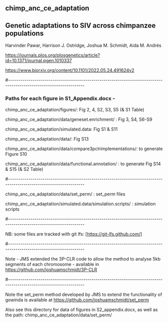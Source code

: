 ## chimp_anc_ce_adaptation

## Genetic adaptations to SIV across chimpanzee populations

Harvinder Pawar, Harrison J. Ostridge, Joshua M. Schmidt, Aida M. Andrés

https://journals.plos.org/plosgenetics/article?id=10.1371/journal.pgen.1010337

https://www.biorxiv.org/content/10.1101/2022.05.24.491624v2

#-------------------------------------------------------------------------------------------------------------------

### Paths for each figure in S1_Appendix.docx -

chimp_anc_ce_adaptation/figures/: Fig 2, 4, S2, S3, S5 (& S1 Table)

chimp_anc_ce_adaptation/data/geneset.enrichment/ : Fig 3, S4, S6-S9

chimp_anc_ce_adaptation/simulated.data: Fig S1 & S11

chimp_anc_ce_adaptation/data/: Fig S13

chimp_anc_ce_adaptation/data/compare3pclrimplementations/: to generate Figure S10

chimp_anc_ce_adaptation/data/functional.annotation/ : to generate Fig S14 & S15 (& S2 Table)

#-------------------------------------------------------------------------------------------------------------------

chimp_anc_ce_adaptation/data/set_perm/ : set_perm files

chimp_anc_ce_adaptation/simulated.data/simulation.scripts/ : simulation scripts

#-------------------------------------------------------------------------------------------------------------------

NB: some files are tracked with git lfs:
[https://git-lfs.github.com/]

#-------------------------------------------------------------------------------------------------------------------

Note - JMS extended the 3P-CLR code to allow the method to analyse 5kb segments of each chromosome - available in https://github.com/joshuamschmidt/3P-CLR 

#-------------------------------------------------------------------------------------------------------------------

Note the set_perm method developed by JMS to extend the functionality of gowinda is available at https://github.com/joshuamschmidt/set_perm

Also see this directory for data of figures in S2_appendix.docx, as well as the path: chimp_anc_ce_adaptation/data/set_perm/
